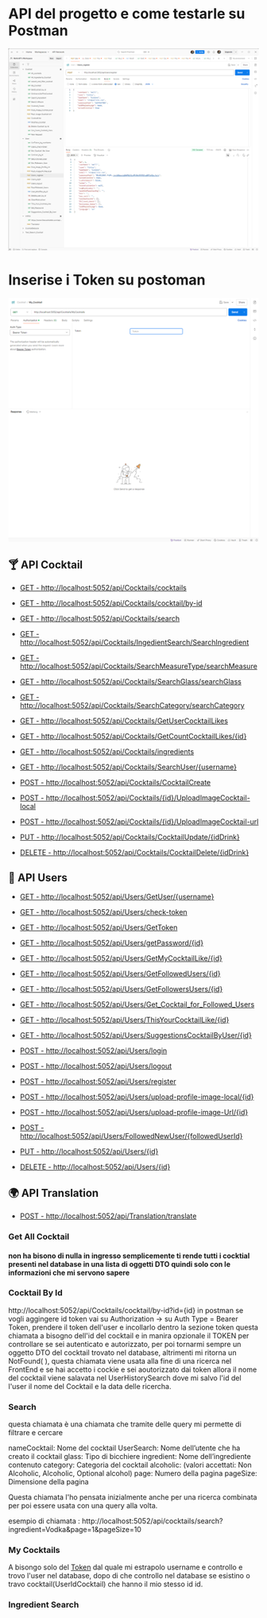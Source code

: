 # API del progetto e come testarle su Postman

![Img](./src/Postman.png)

# Inserise i Token su postoman 

![Img](./src/TokenPostman.png)

## 🍸 API Cocktail
- [GET - http://localhost:5052/api/Cocktails/cocktails](#get-all-cocktail)
- [GET - http://localhost:5052/api/Cocktails/cocktail/by-id](#cocktail-by-id)
- [GET - http://localhost:5052/api/Cocktails/search](#my-cocktails)
- [GET - http://localhost:5052/api/Cocktails/IngedientSearch/SearchIngredient](#)
- [GET - http://localhost:5052/api/Cocktails/SearchMeasureType/searchMeasure](#)
- [GET - http://localhost:5052/api/Cocktails/SearchGlass/searchGlass](#)
- [GET - http://localhost:5052/api/Cocktails/SearchCategory/searchCategory](#)
- [GET - http://localhost:5052/api/Cocktails/GetUserCocktailLikes](#)
- [GET - http://localhost:5052/api/Cocktails/GetCountCocktailLikes/{id}](#)
- [GET - http://localhost:5052/api/Cocktails/ingredients](#)
- [GET - http://localhost:5052/api/Cocktails/SearchUser/{username}](#)

- [POST - http://localhost:5052/api/Cocktails/CocktailCreate](#)
- [POST - http://localhost:5052/api/Cocktails/{id}/UploadImageCocktail-local](#)
- [POST - http://localhost:5052/api/Cocktails/{id}/UploadImageCocktail-url](#)

- [PUT - http://localhost:5052/api/Cocktails/CocktailUpdate/{idDrink}](#)

- [DELETE - http://localhost:5052/api/Cocktails/CocktailDelete/{idDrink}](#)

## 👤 API Users
- [GET - http://localhost:5052/api/Users/GetUser/{username}](#)
- [GET - http://localhost:5052/api/Users/check-token](#)
- [GET - http://localhost:5052/api/Users/GetToken](#)
- [GET - http://localhost:5052/api/Users/getPassword/{id}](#)
- [GET - http://localhost:5052/api/Users/GetMyCocktailLike/{id}](#)
- [GET - http://localhost:5052/api/Users/GetFollowedUsers/{id}](#)
- [GET - http://localhost:5052/api/Users/GetFollowersUsers/{id}](#)
- [GET - http://localhost:5052/api/Users/Get_Cocktail_for_Followed_Users](#)
- [GET - http://localhost:5052/api/Users/ThisYourCocktailLike/{id}](#)
- [GET - http://localhost:5052/api/Users/SuggestionsCocktailByUser/{id}](#)

- [POST - http://localhost:5052/api/Users/login](#)
- [POST - http://localhost:5052/api/Users/logout](#)
- [POST - http://localhost:5052/api/Users/register](#)
- [POST - http://localhost:5052/api/Users/upload-profile-image-local/{id}](#)
- [POST - http://localhost:5052/api/Users/upload-profile-image-Url/{id}](#)
- [POST - http://localhost:5052/api/Users/FollowedNewUser/{followedUserId}](#)

- [PUT - http://localhost:5052/api/Users/{id}](#)

- [DELETE - http://localhost:5052/api/Users/{id}](#)

## 🌍 API Translation
- [POST - http://localhost:5052/api/Translation/translate](#)


### Get All Cocktail

#### non ha bisono di nulla in ingresso semplicemente ti rende tutti i cocktial presenti nel database in una lista di oggetti DTO quindi solo con le informazioni che mi servono sapere

### Cocktail By Id

http://localhost:5052/api/Cocktails/cocktail/by-id?id={id} 
in postman se vogli aggingere id token vai su Authorization -> su Auth Type = Bearer Token, prendere il token dell'user e incollarlo dentro la sezione token
questa chiamata a bisogno dell'id del cocktail e in manira opzionale il TOKEN per controllare se sei autenticato e autorizzato, per poi tornarmi sempre un oggetto DTO del cocktail trovato nel database, altrimenti mi ritorna un NotFound( ), questa chiamata viene usata alla fine di una ricerca nel FrontEnd e se hai accetto i cockie e sei aoutorizzato dai token allora il nome del cocktail viene salavata nel UserHistorySearch dove mi salvo l'id del l'user il nome del Cocktail e la data delle ricercha.

### Search

questa chiamata è una chiamata che tramite delle query mi permette di filtrare e cercare

nameCocktail: Nome del cocktail
UserSearch: Nome dell’utente che ha creato il cocktail
glass: Tipo di bicchiere
ingredient: Nome dell’ingrediente contenuto
category: Categoria del cocktail
alcoholic: (valori accettati: Non Alcoholic, Alcoholic, Optional alcohol)
page: Numero della pagina
pageSize: Dimensione della pagina

Questa chiamata l'ho pensata inizialmente anche per una ricerca combinata per poi essere usata con una query alla volta.

esempio di chiamata :  http://localhost:5052/api/cocktails/search?ingredient=Vodka&page=1&pageSize=10


### My Cocktails
A bisongo solo del [Token](#inserise-i-token-su-postoman) dal quale mi estrapolo username e controllo e trovo l'user nel database, dopo di che controllo nel database se esistino o travo cocktail(UserIdCocktail) che hanno il mio stesso id id.

### Ingredient Search
